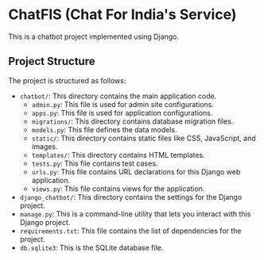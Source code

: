# ChatFIS (Chat For India's Service)

This is a chatbot project implemented using Django.

## Project Structure

The project is structured as follows:

- `chatbot/`: This directory contains the main application code.
  - `admin.py`: This file is used for admin site configurations.
  - `apps.py`: This file is used for application configurations.
  - `migrations/`: This directory contains database migration files.
  - `models.py`: This file defines the data models.
  - `static/`: This directory contains static files like CSS, JavaScript, and images.
  - `templates/`: This directory contains HTML templates.
  - `tests.py`: This file contains test cases.
  - `urls.py`: This file contains URL declarations for this Django web application.
  - `views.py`: This file contains views for the application.
- `django_chatbot/`: This directory contains the settings for the Django project.
- `manage.py`: This is a command-line utility that lets you interact with this Django project.
- `requirements.txt`: This file contains the list of dependencies for the project.
- `db.sqlite3`: This is the SQLite database file.

